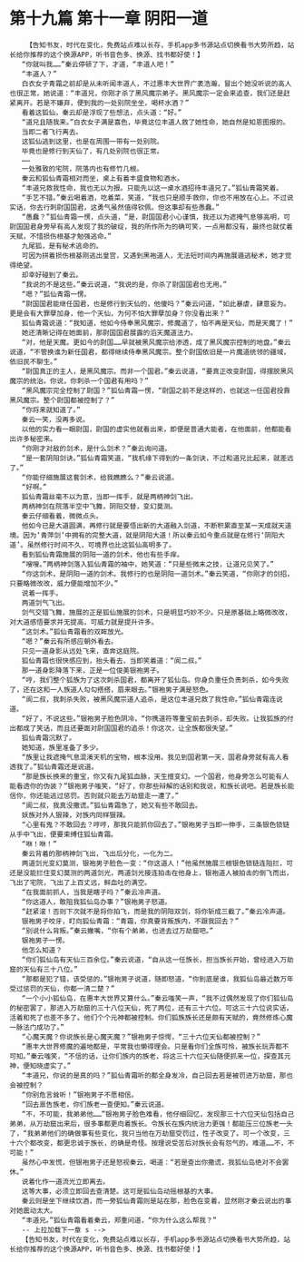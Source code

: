 # 第十九篇 第十一章 阴阳一道
        【告知书友，时代在变化，免费站点难以长存，手机app多书源站点切换看书大势所趋，站长给你推荐的这个换源APP，听书音色多、换源、找书都好使！】
       “你就叫我……”秦云停顿了下，才道，“丰道人吧！”
       “丰道人？”
       白衣女子青霜之前却是从未听闻丰道人，不过惠丰大世界广袤浩瀚，冒出个她没听说的高人也很正常，她说道：“丰道兄，你刚才杀了黑风魔宗弟子。黑风魔宗一定会来追查，我们还是赶紧离开。若是不嫌弃，便到我的一处别院坐坐，喝杯水酒？”
       看着这狐仙，秦云却是浮现了些想法，点头道：“好。”
       “道兄且随我来。”白衣女子满是喜色，毕竟这位丰道人救了她性命，她自然是知恩图报的。
       当即二者飞行离去。
       这狐仙逃到这里，也是在周围一带有一处别院。
       毕竟也是修行到天仙了，有几处别院也很正常。
       ……
       一处雅致的宅院，院落内也有修竹几根。
       秦云和狐仙青霜相对而坐，桌上有着丰盛食物和酒水。
       “丰道兄救我性命，我也无以为报。只能先以这一桌水酒招待丰道兄了。”狐仙青霜笑着。
       “手艺不错。”秦云喝着酒，吃着菜，笑道，“我也只是顺手救你，你也不用放在心上。不过说实话，你去行刺尉国国君，这勇气虽然值得钦佩。但这事却有些愚蠢。”
       “愚蠢？”狐仙青霜一愣，点头道，“是，尉国国君小心谨慎，我还以为遮掩气息够高明，可尉国国君身旁早有高人发现了我的破绽，我的所作所为的确可笑，一点用都没有，最终也就仗着天赋，不惜损伤根基才勉强逃命。”
       九尾狐，是有秘术逃命的。
       可因为拼着损伤根基刚逃出皇宫，又遇到黑袍道人，无法短时间内再施展遁逃秘术，她才觉得绝望。
       却幸好碰到了秦云。
       “我说的不是这些。”秦云说道，“我说的是，你杀了尉国国君也无用。”
       “嗯？”狐仙青霜一愣。
       “尉国国君能继任国君，也是修行到天仙的，他傻吗？”秦云问道，“如此暴虐，肆意妄为。更是会有大罪孽加身，他一个天仙，为何不怕大罪孽加身？你没看出来？”
       狐仙青霜说道：“我知道，他如今侍奉黑风魔宗，修魔道了，怕不再是天仙，而是天魔了！”
       她还清晰记得在她面前，那尉国国君展露的滔天魔道法力。
       “对，他是天魔。更如今的尉国……早就被黑风魔宗给渗透，成了黑风魔宗控制的地盘。”秦云说道，“不管换谁为新任国君，都得继续侍奉黑风魔宗。整个尉国依旧是一片魔道统领的疆域，依旧民不聊生。”
       “尉国真正的主人，是黑风魔宗。而非一个国君。”秦云说道，“要真正改变尉国，得摆脱黑风魔宗的统治。你说，你刺杀一个国君有用吗？”
       “黑风魔宗完全控制了尉国？”狐仙青霜一愣，“尉国之前不是这样的，也就这一任国君投靠黑风魔宗。整个尉国都被控制了？”
       “你将来就知道了。”
       秦云一笑，没再多说。
       以他的实力看一眼尉国，尉国的虚实他就看出来，即便是普通大能者，在他面前，他都能看出许多秘密来。
       “你刚才对敌的剑术，是什么剑术？”秦云询问道。
       “是一套阴阳剑诀。”狐仙青霜笑道，“我机缘下得到的一条剑诀，不过和道兄比起来，就差远了。”
       “你能仔细施展这套剑术，给我瞧瞧么？”秦云说道。
       “好啊。”
       狐仙青霜丝毫不以为意，当即一挥手，就是两柄神剑飞出。
       两柄神剑在院落半空中飞舞，阴阳交替，变幻莫测。
       秦云仔细看着，微微点头。
       他如今已是大道圆满，再修行就是要悟出新的大道融入剑道，不断积累直至某一天成就天道境。因为‘青萍剑’中拥有的完整大道，就是阴阳大道！所以秦云如今重点就是在修行‘阴阳大道’。虽然修行时间不久，可境界也比这狐仙高明多了。
       看到狐仙青霜施展的阴阳一道的剑术，他也有些手痒。
       “嗖嗖。”两柄神剑落入狐仙青霜的袖中，她笑道：“只是些微末之技，让道兄见笑了。”
       “你这剑术，是阴阳一道的剑术。我修行的也是阴阳一道剑术。”秦云笑道，“你刚才的剑招，只要略微改改，威力便能增加不少。”
       说着一挥手。
       两道剑气飞出。
       剑气交错飞舞，施展的正是狐仙施展的剑术，只是明显巧妙不少。只是原基础上略微改改，对大道感悟要求并无提高，可威力就是提升许多。
       “这剑术。”狐仙青霜看的双眸放光。
       “嗯？”秦云有所感应朝外看去。
       只见一道身影从远处飞来，直奔这庭院。
       狐仙青霜也很快感应到，抬头看去，当即笑着道：“阆二叔。”
       那一道身影降落下来，正是一位俊美银袍男子。
       “哼，我们整个狐族为了这次刺杀国君，都离开了狐仙岛。你身负重任负责刺杀，如今失败了，还在这和一人族道人勾勾搭搭，眉来眼去。”银袍男子满是怒色。
       “阆二叔，我刺杀失败，被黑风魔宗道人追杀，是这位丰道兄救了我性命。”狐仙青霜连说道。
       “好了，不说这些。”银袍男子脸色阴冷，“你携道符等重宝前去刺杀，却失败。让我狐族的付出都成了笑话，而且还要面对尉国国君的追杀！你这次，让全族都很失望。”
       狐仙青霜沉默了。
       她知道，族里准备了多少。
       “族里让我遮掩气息混淆天机的宝物，根本没用。我见到国君第一天，国君身旁就有高人看透我了。”狐仙青霜还是说道。
       “那是族长换来的重宝，你又有九尾狐血脉，天生擅变幻。一个国君，他身旁怎么可能有人能看透你的伪装？”银袍男子嗤笑，“好了，你那些辩解的话别和我说，和族长说吧。若是族长能信你，你还能逃过惩罚。否则就只能去万劫窟走一遭了。”
       “阆二叔，我真没撒谎。”狐仙青霜急了，她又有些不敢回去。
       妖族对外人狠辣，对族内同样狠辣。
       “心里有鬼？不敢回去？哼哼，那我只能抓你回去了。”银袍男子当即一伸手，三条银色锁链从手中飞出，便要束缚住狐仙青霜。
       “咻！咻！”
       秦云背着的那柄神剑飞出，飞出后分化，一化为二。
       两道剑光变幻莫测，银袍男子脸色一变：“你这道人！”他虽然施展三根银色锁链连阻拦，可还是没能拦住变幻莫测的两道剑光，两道剑光接连拍击在他身上，银袍道人被拍击的倒飞而出，飞出了宅院，飞出了上百丈远，鲜血吐的满空。
       “在我面前抓人，当我是瞎子吗？”秦云冷声道。
       “你这道人，敢阻我狐仙岛办事？”银袍男子怒道。
       “赶紧滚！否则下次就不是将你拍飞，而是我的阴阳双剑，将你斩成三截了。”秦云冷声道。
       银袍男子咬牙，盯向狐仙青霜：“青霜，你真要背叛族内，不跟我回去？”
       “别说什么背叛。”秦云撇嘴，“你有个弟弟，也进去过万劫窟吧。”
       银袍男子一愣。
       他怎么知道？
       “你们狐仙岛有天仙三百余位。”秦云说道，“自从这一任族长，担当族长开始，曾经进入万劫窟的天仙有三十八位。”
       “那都是犯了错，该受惩的。”银袍男子说道，随即怒道，“你到底是谁，我狐仙岛最近数万年受过惩罚的天仙，你都一清二楚？”
       “一个小小狐仙岛，在惠丰大世界又算什么。”秦云嗤笑一声，“我不过偶然发现了你们狐仙岛的秘密罢了，那进入万劫窟的三十八位天仙，死了两位，还有三十六位。可这三十六位说实话，活着和死了也差不多了。他们个个元神都被控制。你们狐族族长还是颇有天赋的，竟然修炼心魔一脉法门成功了。”
       “心魔天魔？你说族长是心魔天魔？”银袍男子惊愕，“三十六位天仙都被控制？”
       “惠丰大世界修魔的遍地都是，平常我也懒得理会。只是看你们全族可怜，被族长玩弄都不可知。”秦云嗤笑，“不信的话，让你们族内的族老，将这三十六位天仙随便抓来一位，探查其元神，便知晓虚实了。”
       “丰道兄，你说的是真的吗？”狐仙青霜听的都全身发冷，自己回去若是被罚进万劫窟，那也会被控制？
       “你别危言耸听！”银袍男子不愿相信。
       “回去禀告族老，你们族老一查便知。”秦云说道。
       “不，不可能，我弟弟他……”银袍男子脸色难看，他仔细回忆，发现那三十六位天仙包括自己弟弟，从万劫窟出来后，很多事都更向着族长。令族长在族内统治力更强！都能压三位族老一头了，“我弟弟他们的确做事有些变化，我只当他在万劫窟受罚过，性子改变了。可一个改变，三十六个都改变，都更忠诚于族长，的确是奇怪。按理说受苦后对族长会有怨气的。难道……不，不可能！”
       虽然心中发慌，但银袍男子还是怒视秦云，喝道：“若是查出你撒谎，我狐仙岛绝对不会罢休。”
       说着化作一道流光立即离去。
       这等大事，必须立即回去查清楚。这可是狐仙岛动摇根基的大事。
       秦云则是坐下继续饮酒，而一旁狐仙青霜则是站在那，脸色在变着，显然刚才秦云说出的事对她震动太大。
       “丰道兄。”狐仙青霜看着秦云，郑重问道，“你为什么这么帮我？”
       -- 上拉加载下一章 s -->
       【告知书友，时代在变化，免费站点难以长存，手机app多书源站点切换看书大势所趋，站长给你推荐的这个换源APP，听书音色多、换源、找书都好使！】
